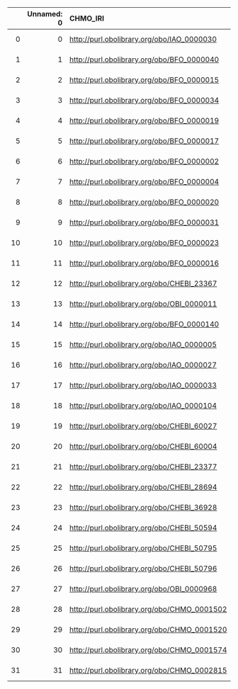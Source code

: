 |    |   Unnamed: 0 | CHMO_IRI                                    | CHMO_DESC                                                                             | ENVO_IRI                                     | ENVO_DESC                                             |
|---:|-------------:|:--------------------------------------------|:--------------------------------------------------------------------------------------|:---------------------------------------------|:------------------------------------------------------|
|  0 |            0 | http://purl.obolibrary.org/obo/IAO_0000030  | {'iri': 'http://purl.obolibrary.org/obo/IAO_0000030'}                                 | http://purl.obolibrary.org/obo/IAO_0000030   | {'iri': 'http://purl.obolibrary.org/obo/IAO_0000030'} |
|  1 |            1 | http://purl.obolibrary.org/obo/BFO_0000040  | {'iri': 'http://purl.obolibrary.org/obo/BFO_0000040'}                                 | http://purl.obolibrary.org/obo/BFO_0000040   | {'iri': 'http://purl.obolibrary.org/obo/BFO_0000040'} |
|  2 |            2 | http://purl.obolibrary.org/obo/BFO_0000015  | {'iri': 'http://purl.obolibrary.org/obo/BFO_0000015'}                                 | http://purl.obolibrary.org/obo/BFO_0000015   | {'iri': 'http://purl.obolibrary.org/obo/BFO_0000015'} |
|  3 |            3 | http://purl.obolibrary.org/obo/BFO_0000034  | {'iri': 'http://purl.obolibrary.org/obo/BFO_0000034'}                                 | http://purl.obolibrary.org/obo/BFO_0000034   | {'iri': 'http://purl.obolibrary.org/obo/BFO_0000034'} |
|  4 |            4 | http://purl.obolibrary.org/obo/BFO_0000019  | {'iri': 'http://purl.obolibrary.org/obo/BFO_0000019'}                                 | http://purl.obolibrary.org/obo/BFO_0000019   | {'iri': 'http://purl.obolibrary.org/obo/BFO_0000019'} |
|  5 |            5 | http://purl.obolibrary.org/obo/BFO_0000017  | {'iri': 'http://purl.obolibrary.org/obo/BFO_0000017'}                                 | http://purl.obolibrary.org/obo/BFO_0000017   | {'iri': 'http://purl.obolibrary.org/obo/BFO_0000017'} |
|  6 |            6 | http://purl.obolibrary.org/obo/BFO_0000002  | {'iri': 'http://purl.obolibrary.org/obo/BFO_0000002'}                                 | http://purl.obolibrary.org/obo/BFO_0000002   | {'iri': 'http://purl.obolibrary.org/obo/BFO_0000002'} |
|  7 |            7 | http://purl.obolibrary.org/obo/BFO_0000004  | {'iri': 'http://purl.obolibrary.org/obo/BFO_0000004'}                                 | http://purl.obolibrary.org/obo/BFO_0000004   | {'iri': 'http://purl.obolibrary.org/obo/BFO_0000004'} |
|  8 |            8 | http://purl.obolibrary.org/obo/BFO_0000020  | {'iri': 'http://purl.obolibrary.org/obo/BFO_0000020'}                                 | http://purl.obolibrary.org/obo/BFO_0000020   | {'iri': 'http://purl.obolibrary.org/obo/BFO_0000020'} |
|  9 |            9 | http://purl.obolibrary.org/obo/BFO_0000031  | {'iri': 'http://purl.obolibrary.org/obo/BFO_0000031'}                                 | http://purl.obolibrary.org/obo/BFO_0000031   | {'iri': 'http://purl.obolibrary.org/obo/BFO_0000031'} |
| 10 |           10 | http://purl.obolibrary.org/obo/BFO_0000023  | {'iri': 'http://purl.obolibrary.org/obo/BFO_0000023'}                                 | http://purl.obolibrary.org/obo/BFO_0000023   | {'iri': 'http://purl.obolibrary.org/obo/BFO_0000023'} |
| 11 |           11 | http://purl.obolibrary.org/obo/BFO_0000016  | {'iri': 'http://purl.obolibrary.org/obo/BFO_0000016'}                                 | http://purl.obolibrary.org/obo/BFO_0000016   | {'iri': 'http://purl.obolibrary.org/obo/BFO_0000016'} |
| 12 |           12 | http://purl.obolibrary.org/obo/CHEBI_23367  | {'iri': 'http://purl.obolibrary.org/obo/CHEBI_23367'}                                 | http://purl.obolibrary.org/obo/CHEBI_23367   | {'iri': 'http://purl.obolibrary.org/obo/CHEBI_23367'} |
| 13 |           13 | http://purl.obolibrary.org/obo/OBI_0000011  | {'iri': 'http://purl.obolibrary.org/obo/OBI_0000011'}                                 | http://purl.obolibrary.org/obo/OBI_0000011   | {'iri': 'http://purl.obolibrary.org/obo/OBI_0000011'} |
| 14 |           14 | http://purl.obolibrary.org/obo/BFO_0000140  | {'iri': 'http://purl.obolibrary.org/obo/BFO_0000140'}                                 | http://purl.obolibrary.org/obo/BFO_0000140   | {'iri': 'http://purl.obolibrary.org/obo/BFO_0000140'} |
| 15 |           15 | http://purl.obolibrary.org/obo/IAO_0000005  | {'iri': 'http://purl.obolibrary.org/obo/IAO_0000005'}                                 | http://purl.obolibrary.org/obo/IAO_0000005   | {'iri': 'http://purl.obolibrary.org/obo/IAO_0000005'} |
| 16 |           16 | http://purl.obolibrary.org/obo/IAO_0000027  | {'iri': 'http://purl.obolibrary.org/obo/IAO_0000027'}                                 | http://purl.obolibrary.org/obo/IAO_0000027   | {'iri': 'http://purl.obolibrary.org/obo/IAO_0000027'} |
| 17 |           17 | http://purl.obolibrary.org/obo/IAO_0000033  | {'iri': 'http://purl.obolibrary.org/obo/IAO_0000033'}                                 | http://purl.obolibrary.org/obo/IAO_0000033   | {'iri': 'http://purl.obolibrary.org/obo/IAO_0000033'} |
| 18 |           18 | http://purl.obolibrary.org/obo/IAO_0000104  | {'iri': 'http://purl.obolibrary.org/obo/IAO_0000104'}                                 | http://purl.obolibrary.org/obo/IAO_0000104   | {'iri': 'http://purl.obolibrary.org/obo/IAO_0000104'} |
| 19 |           19 | http://purl.obolibrary.org/obo/CHEBI_60027  | {'iri': 'http://purl.obolibrary.org/obo/CHEBI_60027'}                                 | http://purl.obolibrary.org/obo/CHEBI_60027   | {'iri': 'http://purl.obolibrary.org/obo/CHEBI_60027'} |
| 20 |           20 | http://purl.obolibrary.org/obo/CHEBI_60004  | {'iri': 'http://purl.obolibrary.org/obo/CHEBI_60004'}                                 | http://purl.obolibrary.org/obo/CHEBI_60004   | {'iri': 'http://purl.obolibrary.org/obo/CHEBI_60004'} |
| 21 |           21 | http://purl.obolibrary.org/obo/CHEBI_23377  | {'iri': 'http://purl.obolibrary.org/obo/CHEBI_23377'}                                 | http://purl.obolibrary.org/obo/CHEBI_23377   | {'iri': 'http://purl.obolibrary.org/obo/CHEBI_23377'} |
| 22 |           22 | http://purl.obolibrary.org/obo/CHEBI_28694  | {'iri': 'http://purl.obolibrary.org/obo/CHEBI_28694'}                                 | http://purl.obolibrary.org/obo/CHEBI_28694   | {'iri': 'http://purl.obolibrary.org/obo/CHEBI_28694'} |
| 23 |           23 | http://purl.obolibrary.org/obo/CHEBI_36928  | {'iri': 'http://purl.obolibrary.org/obo/CHEBI_36928'}                                 | http://purl.obolibrary.org/obo/CHEBI_36928   | {'iri': 'http://purl.obolibrary.org/obo/CHEBI_36928'} |
| 24 |           24 | http://purl.obolibrary.org/obo/CHEBI_50594  | {'iri': 'http://purl.obolibrary.org/obo/CHEBI_50594'}                                 | http://purl.obolibrary.org/obo/CHEBI_50594   | {'iri': 'http://purl.obolibrary.org/obo/CHEBI_50594'} |
| 25 |           25 | http://purl.obolibrary.org/obo/CHEBI_50795  | {'iri': 'http://purl.obolibrary.org/obo/CHEBI_50795'}                                 | http://purl.obolibrary.org/obo/CHEBI_50795   | {'iri': 'http://purl.obolibrary.org/obo/CHEBI_50795'} |
| 26 |           26 | http://purl.obolibrary.org/obo/CHEBI_50796  | {'iri': 'http://purl.obolibrary.org/obo/CHEBI_50796'}                                 | http://purl.obolibrary.org/obo/CHEBI_50796   | {'iri': 'http://purl.obolibrary.org/obo/CHEBI_50796'} |
| 27 |           27 | http://purl.obolibrary.org/obo/OBI_0000968  | {'iri': 'http://purl.obolibrary.org/obo/OBI_0000968'}                                 | http://purl.obolibrary.org/obo/OBI_0000968   | {'iri': 'http://purl.obolibrary.org/obo/OBI_0000968'} |
| 28 |           28 | http://purl.obolibrary.org/obo/CHMO_0001502 | {'label': 'pyrolysis', 'prefLabel': None, 'altLabel': None, 'name': 'CHMO_0001502'}   | http://purl.obolibrary.org/obo/ENVO_01000841 | {'label': 'pyrolysis'}                                |
| 29 |           29 | http://purl.obolibrary.org/obo/CHMO_0001520 | {'label': 'thermolysis', 'prefLabel': None, 'altLabel': None, 'name': 'CHMO_0001520'} | http://purl.obolibrary.org/obo/ENVO_01000840 | {'label': 'thermolysis'}                              |
| 30 |           30 | http://purl.obolibrary.org/obo/CHMO_0001574 | {'label': 'evaporation', 'prefLabel': None, 'altLabel': None, 'name': 'CHMO_0001574'} | http://purl.obolibrary.org/obo/ENVO_02500034 | {'label': 'evaporation'}                              |
| 31 |           31 | http://purl.obolibrary.org/obo/CHMO_0002815 | {'label': 'solubility', 'prefLabel': None, 'altLabel': None, 'name': 'CHMO_0002815'}  | http://purl.obolibrary.org/obo/PATO_0001536  | {'label': 'solubility'}                               |
